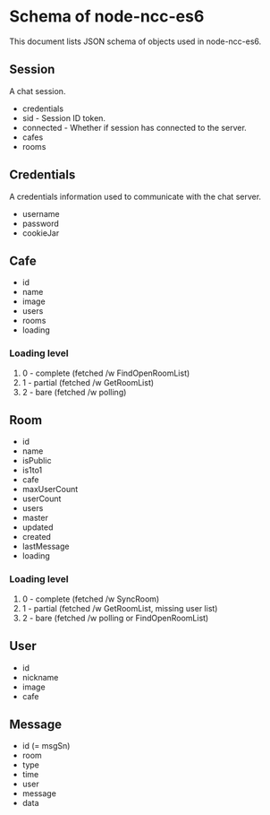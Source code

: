 # Schema of node-ncc-es6

This document lists JSON schema of objects used in node-ncc-es6.

## Session

A chat session.

- credentials
- sid - Session ID token.
- connected - Whether if session has connected to the server.
- cafes
- rooms

## Credentials

A credentials information used to communicate with the chat server.

- username
- password
- cookieJar

## Cafe

- id
- name
- image
- users
- rooms
- loading

### Loading level

1. 0 - complete (fetched /w FindOpenRoomList)
2. 1 - partial (fetched /w GetRoomList)
3. 2 - bare (fetched /w polling)

## Room

- id
- name
- isPublic
- is1to1
- cafe
- maxUserCount
- userCount
- users
- master
- updated
- created
- lastMessage
- loading

### Loading level

1. 0 - complete (fetched /w SyncRoom)
2. 1 - partial (fetched /w GetRoomList, missing user list)
3. 2 - bare (fetched /w polling or FindOpenRoomList)

## User

- id
- nickname
- image
- cafe

## Message

- id (= msgSn)
- room
- type
- time
- user
- message
- data
